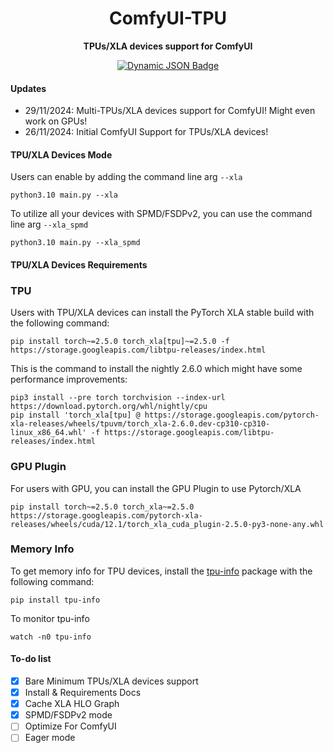 <div align="center">

# ComfyUI-TPU
**TPUs/XLA devices support for ComfyUI**

[![Dynamic JSON Badge][discord-shield]][discord-url]
<!-- Workaround to display total user from https://github.com/badges/shields/issues/4500#issuecomment-2060079995 -->
[discord-shield]: https://img.shields.io/badge/dynamic/json?url=https%3A%2F%2Fdiscord.com%2Fapi%2Finvites%2Fisekaicreation%3Fwith_counts%3Dtrue&query=%24.approximate_member_count&logo=discord&logoColor=white&label=Discord&color=green&suffix=%20total
[discord-url]: https://discord.com/invite/isekaicreation

</div>

#### Updates
- 29/11/2024: Multi-TPUs/XLA devices support for ComfyUI! Might even work on GPUs!
- 26/11/2024: Initial ComfyUI Support for TPUs/XLA devices!


#### TPU/XLA Devices Mode

Users can enable by adding the command line arg `--xla`
```
python3.10 main.py --xla
```

To utilize all your devices with SPMD/FSDPv2, you can use the command line arg `--xla_spmd`
```
python3.10 main.py --xla_spmd
```


#### TPU/XLA Devices Requirements
### TPU
Users with TPU/XLA devices can install the PyTorch XLA stable build with the following command:

```
pip install torch~=2.5.0 torch_xla[tpu]~=2.5.0 -f https://storage.googleapis.com/libtpu-releases/index.html
```

This is the command to install the nightly 2.6.0 which might have some performance improvements:

```
pip3 install --pre torch torchvision --index-url https://download.pytorch.org/whl/nightly/cpu
pip install 'torch_xla[tpu] @ https://storage.googleapis.com/pytorch-xla-releases/wheels/tpuvm/torch_xla-2.6.0.dev-cp310-cp310-linux_x86_64.whl' -f https://storage.googleapis.com/libtpu-releases/index.html
```
### GPU Plugin

For users with GPU, you can install the GPU Plugin to use Pytorch/XLA

```
pip install torch~=2.5.0 torch_xla~=2.5.0 https://storage.googleapis.com/pytorch-xla-releases/wheels/cuda/12.1/torch_xla_cuda_plugin-2.5.0-py3-none-any.whl
```

### Memory Info
To get memory info for TPU devices, install the [tpu-info](https://github.com/AI-Hypercomputer/cloud-accelerator-diagnostics/tree/main/tpu_info) package with the following command:

```
pip install tpu-info
```

To monitor tpu-info 

```
watch -n0 tpu-info
```



#### To-do list

- [X] Bare Minimum TPUs/XLA devices support
- [X] Install & Requirements Docs
- [X] Cache XLA HLO Graph
- [X] SPMD/FSDPv2 mode
- [ ] Optimize For ComfyUI
- [ ] Eager mode 
